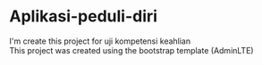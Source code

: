 # Aplikasi-peduli-diri

I'm create this project for uji kompetensi keahlian  
This project was created using the bootstrap template (AdminLTE)
